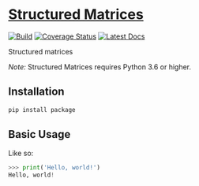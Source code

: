 # [Structured Matrices](http://github.com/wesselb/matrix)

[![Build](https://travis-ci.org/wesselb/matrix.svg?branch=master)](https://travis-ci.org/wesselb/matrix)
[![Coverage Status](https://coveralls.io/repos/github/wesselb/matrix/badge.svg?branch=master&service=github)](https://coveralls.io/github/wesselb/matrix?branch=master)
[![Latest Docs](https://img.shields.io/badge/docs-latest-blue.svg)](https://wesselb.github.io/matrix)

Structured matrices

*Note:* Structured Matrices requires Python 3.6 or higher.

## Installation

```bash
pip install package
```

## Basic Usage

Like so:

```python
>>> print('Hello, world!')
Hello, world!
```